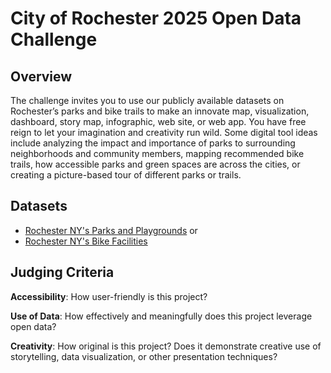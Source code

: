 # City of Rochester 2025 Open Data Challenge

## Overview
The challenge invites you to use our publicly available datasets on Rochester’s parks and bike trails to make an innovate map, visualization, dashboard, story map, infographic, web site, or web app.  You have free reign to let your imagination and creativity run wild.  Some digital tool ideas include analyzing the impact and importance of parks to surrounding neighborhoods and community members, mapping recommended bike trails, how accessible parks and green spaces are across the cities, or creating a picture-based tour of different parks or trails.

## Datasets
- [Rochester NY's Parks and Playgrounds](https://data.cityofrochester.gov/datasets/764744902c3f44198f3eac8d4d745cfe_0/explore?location=43.185746%2C-77.601200%2C12.57) or 
- [Rochester NY's Bike Facilities](https://data.cityofrochester.gov/maps/adec460a0b8a4b48849e79f08cd0c9a9/explore?location=43.144756%2C-77.609928%2C16.10)

## Judging Criteria

**Accessibility**:
How user-friendly is this project?

**Use of Data**:
How effectively and meaningfully does this project leverage open data?

**Creativity**:
How original is this project? Does it demonstrate creative use of storytelling, data visualization, or other presentation techniques?
